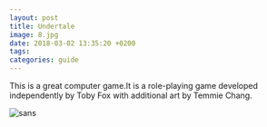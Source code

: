 ```yaml
---
layout: post
title: Undertale
image: 8.jpg
date: 2018-03-02 13:35:20 +0200
tags:
categories: guide
---
```

This is a great computer game.It is a role-playing game developed 
independently by Toby Fox with additional art by Temmie Chang.

![sans](https://ts1.cn.mm.bing.net/th/id/R-C.80d67ea40062f2505be7cc8af6ee489f?rik=xyN%2bJWnZYSbIrQ&pid=ImgRaw&r=0)